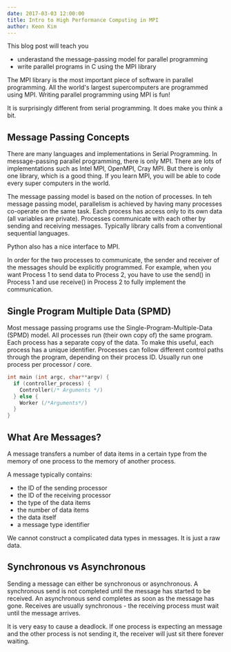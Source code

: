 ```yaml
---
date: 2017-03-03 12:00:00
title: Intro to High Performance Computing in MPI
author: Keon Kim
---
```



This blog post will teach you

- underastand the message-passing model for parallel programming
- write parallel programs in C using the MPI library

The MPI library is the most important piece of software in parallel programming. All the world's largest supercomputers are programmed using MPI. Writing parallel programming using MPI is fun!
<!--more-->

It is surprisingly different from serial programming. It does make you think a bit.

## Message Passing Concepts

There are many languages and implementations in Serial Programming. In message-passing parallel programming, there is only MPI. There are lots of implementations such as Intel MPI, OpenMPI, Cray MPI. But there is only one library, which is a good thing. If you learn MPI, you will be able to code every super computers in the world.

The message passing model is based on the notion of processes. In teh message passing model, parallelism is achieved by having many processes co-operate on the same task. Each process has access only to its own data (all variables are private). Processes communicate with each other by sending and receiving messages. Typically library calls from a conventional sequential languages.

Python also has a nice interface to MPI.

In order for the two processes to communicate, the sender and receiver of the messages should be explicitly programmed. For example, when you want Process 1 to send data to Process 2, you have to use the send() in Process 1 and use receive() in Process 2 to fully implement the communication.

## Single Program Multiple Data (SPMD)

Most message passing programs use the Single-Program-Multiple-Data (SPMD) model. All processes run (their own copy of) the same program. Each process has a separate copy of the data. To make this useful, each process has a unique identifier. Processes can follow different control paths through the program, depending on their process ID. Usually run one process per processor / core. 

```c
int main (int argc, char**argv) {
  if (controller_process) {
    Controller(/* Arguments */)
  } else {
    Worker (/*Arguments*/)
  }
}
```

## What Are Messages?

A message transfers a number of data items in a certain type from the memory of one process to the memory of another process.

A message typically contains:

- the ID of the sending processor
- the ID of the receiving processor
- the type of the data items
- the number of data items
- the data itself
- a message type identifier

We cannot construct a complicated data types in messages. It is just a raw data.


## Synchronous vs Asynchronous

Sending a message can either be synchronous or asynchronous. A synchronous send is not completed until the message has started to be received. An asynchronous send completes as soon as the message has gone. Receives are usually synchronous - the receiving process must wait until the message arrives.

It is very easy to cause a deadlock. If one process is expecting an message and the other process is not sending it, the receiver will just sit there forever waiting.


